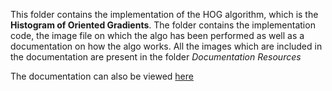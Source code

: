 This folder contains the implementation of the HOG algorithm, which is the **Histogram of Oriented Gradients**. The folder contains the implementation code, the image file on which the algo has been performed as well as a documentation on how the algo works. All the images which are included in the documentation are present in the folder *Documentation Resources*

The documentation can also be viewed [here](https://shared-icecream-05e.notion.site/Working-of-HOG-a6f89c9b047845c0bcf3ef204a6e00ad)
